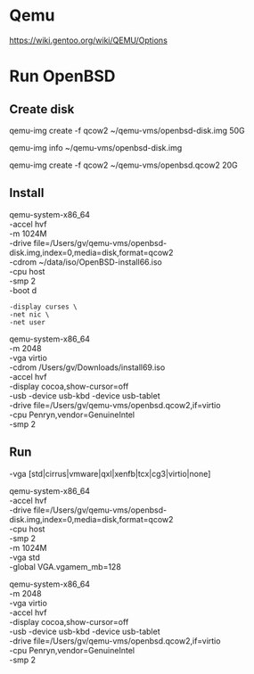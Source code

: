 # Qemu

https://wiki.gentoo.org/wiki/QEMU/Options

# Run OpenBSD

## Create disk
qemu-img create -f qcow2 ~/qemu-vms/openbsd-disk.img 50G

qemu-img info ~/qemu-vms/openbsd-disk.img

qemu-img create -f qcow2 ~/qemu-vms/openbsd.qcow2 20G

## Install
qemu-system-x86_64 \
    -accel hvf \
    -m 1024M \
    -drive file=/Users/gv/qemu-vms/openbsd-disk.img,index=0,media=disk,format=qcow2 \
    -cdrom ~/data/iso/OpenBSD-install66.iso \
    -cpu host \
    -smp 2 \
    -boot d

    -display curses \
    -net nic \
    -net user

qemu-system-x86_64 \
    -m 2048 \
    -vga virtio \
    -cdrom /Users/gv/Downloads/install69.iso \
    -accel hvf \
    -display cocoa,show-cursor=off \
    -usb -device usb-kbd -device usb-tablet \
    -drive file=/Users/gv/qemu-vms/openbsd.qcow2,if=virtio \
    -cpu Penryn,vendor=GenuineIntel \
    -smp 2

## Run

-vga [std|cirrus|vmware|qxl|xenfb|tcx|cg3|virtio|none]

qemu-system-x86_64 \
    -accel hvf \
    -drive file=/Users/gv/qemu-vms/openbsd-disk.img,index=0,media=disk,format=qcow2 \
    -cpu host \
    -smp 2 \
    -m 1024M \
    -vga std \
    -global VGA.vgamem_mb=128 

qemu-system-x86_64 \
    -m 2048 \
    -vga virtio \
    -accel hvf \
    -display cocoa,show-cursor=off \
    -usb -device usb-kbd -device usb-tablet \
    -drive file=/Users/gv/qemu-vms/openbsd.qcow2,if=virtio \
    -cpu Penryn,vendor=GenuineIntel \
    -smp 2
